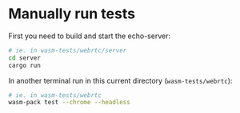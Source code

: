 # Manually run tests

First you need to build and start the echo-server:

```bash
# ie. in wasm-tests/webrtc/server 
cd server
cargo run
```

In another terminal run in this current directory (`wasm-tests/webrtc`):

```bash
# ie. in wasm-tests/webrtc
wasm-pack test --chrome --headless
```
